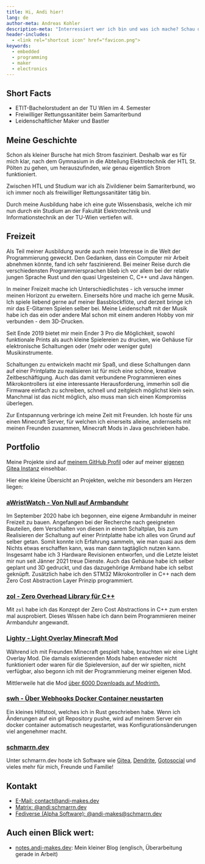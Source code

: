 ```yaml
---
title: Hi, Andi hier!
lang: de
author-meta: Andreas Kohler
description-meta: "Interressiert wer ich bin und was ich mache? Schau doch hier vorbei!"
header-includes:
  - <link rel="shortcut icon" href="favicon.png">
keywords:
  - embedded
  - programming
  - maker
  - electronics
---
```


## Short Facts
 - ETIT-Bachelorstudent an der TU Wien im 4. Semester
 - Freiwilliger Rettungssanitäter beim Samariterbund
 - Leidenschaftlicher Maker und Bastler

## Meine Geschichte
Schon als kleiner Bursche hat mich Strom fasziniert. Deshalb war es für mich klar,
nach dem Gymnasium in die Abteilung Elektrotechnik der HTL St. Pölten zu gehen, um 
herauszufinden, *wie* genau eigentlich Strom funktioniert.

Zwischen HTL und Studium war ich als Zivildiener beim Samariterbund, wo ich immer noch
als freiwilliger Rettungssanitäter tätig bin.

Durch meine Ausbildung habe ich eine gute Wissensbasis, welche ich mir nun durch 
ein Studium an der Fakultät Elektrotechnik und Informationstechnik an der TU-Wien 
vertiefen will.

## Freizeit
Als Teil meiner Ausbildung wurde auch mein Interesse in die Welt der Programmierung geweckt.
Den Gedanken, dass ein Computer mir Arbeit abnehmen könnte, fand ich sehr faszinierend.
Bei meiner Reise durch die verschiedensten Programmiersprachen blieb ich vor allem bei 
der relativ jungen Sprache Rust und den quasi Urgesteinen C, C++ und Java hängen.

In meiner Freizeit mache ich Unterschiedlichstes - ich versuche immer meinen Horizont zu erweitern.
Einerseits höre und mache ich gerne Musik. Ich spiele liebend gerne auf meiner Bassblockflöte, und 
derzeit bringe ich mir das E-Gitarren Spielen selber bei. Meine Leidenschaft mit der Musik habe 
ich das ein oder andere Mal schon mit einem anderen Hobby von mir verbunden - dem 3D-Drucken.

Seit Ende 2019 bietet mir mein Ender 3 Pro die Möglichkeit, sowohl funktionale Prints als 
auch kleine Spielereien zu drucken, wie Gehäuse für elektronische Schaltungen oder (mehr oder weniger
gute) Musikinstrumente.

Schaltungen zu entwickeln macht mir Spaß, und diese Schaltungen dann auf einer Printplatte zu realisieren
ist für mich eine schöne, kreative Zeitbeschäftigung. Auch das damit verbundene Programmieren eines 
Mikrokontrollers ist eine interessante Herausforderung, immerhin soll die Firmware einfach zu schreiben,
schnell und zeitgleich möglichst klein sein. Manchmal ist das nicht möglich, also muss man sich einen 
Kompromiss überlegen.

Zur Entspannung verbringe ich meine Zeit mit Freunden. Ich hoste für uns einen Minecraft Server, für welchen
ich einerseits alleine, andernseits mit meinen Freunden zusammen, Minecraft Mods in Java geschrieben habe.

## Portfolio
Meine Projekte sind auf [meinem GitHub Profil](https://github.com/andi-makes) oder auf meiner 
[eigenen Gitea Instanz](https://git.schmarrn.dev/andi) einsehbar.

Hier eine kleine Übersicht an Projekten, welche mir besonders am Herzen liegen:

### [aWristWatch - Von Null auf Armbanduhr](https://github.com/andi-makes/aWristWatch)
Im September 2020 habe ich begonnen, eine eigene Armbanduhr in meiner Freizeit zu bauen.
Angefangen bei der Recherche nach geeigneten Bauteilen, dem Verschalten von diesen in 
einem Schaltplan, bis zum Realisieren der Schaltung auf einer Printplatte habe ich alles
von Grund auf selber getan. Somit konnte ich Erfahrung sammeln, wie man quasi aus dem Nichts
etwas erschaffen kann, was man dann tagtäglich nutzen kann. Insgesamt habe ich 3 Hardware Revisionen
entworfen, und die Letzte leistet mir nun seit Jänner 2021 treue Dienste. Auch das Gehäuse habe ich 
selber geplant und 3D gedruckt, und das dazugehörige Armband habe ich selbst geknüpft.
Zusätzlich habe ich den STM32 Mikrokontroller in C++ nach dem Zero Cost Abstraction Layer Prinzip programmiert.

### [zol - Zero Overhead Library für C++](https://github.com/andi-makes/ZeroOverheadCPP)
Mit `zol` habe ich das Konzept der Zero Cost Abstractions in C++ zum ersten mal ausprobiert. Dieses 
Wissen habe ich dann beim Programmieren meiner Armbanduhr angewandt.

### [Lighty - Light Overlay Minecraft Mod](https://github.com/SchmarrnDevs/Lighty)
Während ich mit Freunden Minecraft gespielt habe, brauchten wir eine Light Overlay Mod.
Die damals existierenden Mods haben entweder nicht funktioniert oder waren für die Spieleversion,
auf der wir spielten, nicht verfügbar, also begonn ich mit der Programmierung meiner eigenen Mod.

Mittlerweile hat die Mod [über 6000 Downloads auf Modrinth.](https://modrinth.com/mod/lighty)

### [swh - Über Webhooks Docker Container neustarten](https://git.schmarrn.dev/andi/swh)
Ein kleines Hilfstool, welches ich in Rust geschrieben habe. Wenn ich Änderungen auf ein 
git Repository pushe, wird auf meinem Server ein docker container automatisch neugestartet,
was Konfigurationsänderungen viel angenehmer macht.

### [schmarrn.dev](https://schmarrn.dev) 
Unter schmarrn.dev hoste ich Software wie [Gitea](https://gitea.io/), [Dendrite](https://github.com/matrix-org/dendrite), 
[Gotosocial](https://github.com/superseriousbusiness/gotosocial) und vieles mehr für mich, Freunde und Familie!

## Kontakt
 - [E-Mail: contact@andi-makes.dev](mailto:contact@andi-makes.dev)
 - [Matrix: @andi:schmarrn.dev](https://matrix.to/#/@andi:schmarrn.dev)
 - [Fediverse (Alpha Software): @andi-makes@schmarrn.dev](https://social.schmarrn.dev/@andi_makes)

## Auch einen Blick wert:
 - [notes.andi-makes.dev](https://notes.andi-makes.dev): Mein kleiner Blog (englisch, Überarbeitung gerade in Arbeit)

